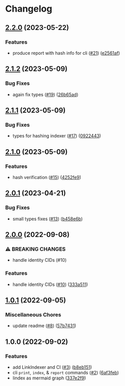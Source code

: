 # Changelog

## [2.2.0](https://github.com/web3-storage/linkdex/compare/v2.1.2...v2.2.0) (2023-05-22)


### Features

* produce report with hash info for cli ([#21](https://github.com/web3-storage/linkdex/issues/21)) ([e2561af](https://github.com/web3-storage/linkdex/commit/e2561afa08a5269c08f2dbcc99b66e6a713ab085))

## [2.1.2](https://github.com/web3-storage/linkdex/compare/v2.1.1...v2.1.2) (2023-05-09)


### Bug Fixes

* again fix types ([#19](https://github.com/web3-storage/linkdex/issues/19)) ([26b65ad](https://github.com/web3-storage/linkdex/commit/26b65ade9772add75b2674a99ebef96ff1162170))

## [2.1.1](https://github.com/web3-storage/linkdex/compare/v2.1.0...v2.1.1) (2023-05-09)


### Bug Fixes

* types for hashing indexer ([#17](https://github.com/web3-storage/linkdex/issues/17)) ([0922443](https://github.com/web3-storage/linkdex/commit/092244388b71e2698dab6d1d887ffd5cb550d167))

## [2.1.0](https://github.com/web3-storage/linkdex/compare/v2.0.1...v2.1.0) (2023-05-09)


### Features

* hash verification ([#15](https://github.com/web3-storage/linkdex/issues/15)) ([4252fe9](https://github.com/web3-storage/linkdex/commit/4252fe9523e7d7e76b17d15e1a3783776835177c))

## [2.0.1](https://github.com/web3-storage/linkdex/compare/v2.0.0...v2.0.1) (2023-04-21)


### Bug Fixes

* small types fixes ([#13](https://github.com/web3-storage/linkdex/issues/13)) ([b458e6b](https://github.com/web3-storage/linkdex/commit/b458e6bc1795aaf8679267d4ffee6a4434d75004))

## [2.0.0](https://github.com/web3-storage/linkdex/compare/v1.0.1...v2.0.0) (2022-09-08)


### ⚠ BREAKING CHANGES

* handle identity CIDs (#10)

### Features

* handle identity CIDs ([#10](https://github.com/web3-storage/linkdex/issues/10)) ([333a511](https://github.com/web3-storage/linkdex/commit/333a511fb29f0ef6d6bd462b98afc900b668eea0))

## [1.0.1](https://github.com/web3-storage/linkdex/compare/v1.0.0...v1.0.1) (2022-09-05)


### Miscellaneous Chores

* update readme ([#8](https://github.com/web3-storage/linkdex/issues/8)) ([57b7431](https://github.com/web3-storage/linkdex/commit/57b743109833e1e5223d062192e1936ceef1f88e))

## 1.0.0 (2022-09-02)


### Features

* add LinkIndexer and CI ([#3](https://github.com/web3-storage/linkdex/issues/3)) ([b8eb151](https://github.com/web3-storage/linkdex/commit/b8eb151d7b500adf268f0e3b937b4ec49ac3c7f5))
* cli `print`, `index`, & `report` commands ([#2](https://github.com/web3-storage/linkdex/issues/2)) ([6af3feb](https://github.com/web3-storage/linkdex/commit/6af3feb3134533e326afe44d7911e15a10189fe6))
* lindex as mermaid graph ([337e2f9](https://github.com/web3-storage/linkdex/commit/337e2f9c7603feadaa9ffe7b4b1d9a8d54db9a66))
